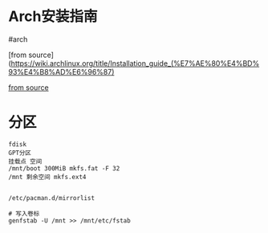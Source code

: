 # Arch安装指南
#arch 


[from source](https://wiki.archlinux.org/title/Installation_guide_(%E7%AE%80%E4%BD%93%E4%B8%AD%E6%96%87)

[from source](https://archlinuxstudio.github.io/ArchLinuxTutorial/#/)

# 分区
```shell
fdisk
GPT分区
挂载点 空间
/mnt/boot 300MiB mkfs.fat -F 32
/mnt 剩余空间 mkfs.ext4


/etc/pacman.d/mirrorlist

# 写入卷标
genfstab -U /mnt >> /mnt/etc/fstab
```